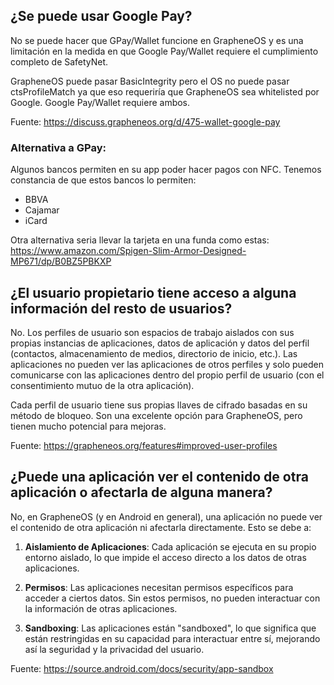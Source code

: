 
## ¿Se puede usar Google Pay?

No se puede hacer que GPay/Wallet funcione en GrapheneOS y es una limitación en la medida en que Google Pay/Wallet requiere el cumplimiento completo de SafetyNet.

GrapheneOS puede pasar BasicIntegrity pero el OS no puede pasar ctsProfileMatch ya que eso requeriría que GrapheneOS sea whitelisted por Google. Google Pay/Wallet requiere ambos.

Fuente: https://discuss.grapheneos.org/d/475-wallet-google-pay

### Alternativa a GPay:

Algunos bancos permiten en su app poder hacer pagos con NFC. Tenemos constancia de que estos bancos lo permiten:
- BBVA
- Cajamar
- iCard

Otra alternativa seria llevar la tarjeta en una funda como estas: https://www.amazon.com/Spigen-Slim-Armor-Designed-MP671/dp/B0BZ5PBKXP


## ¿El usuario propietario tiene acceso a alguna información del resto de usuarios?

No. Los perfiles de usuario son espacios de trabajo aislados con sus propias instancias de aplicaciones, datos de aplicación y datos del perfil (contactos, almacenamiento de medios, directorio de inicio, etc.). 
Las aplicaciones no pueden ver las aplicaciones de otros perfiles y solo pueden comunicarse con las aplicaciones dentro del propio perfil de usuario (con el consentimiento mutuo de la otra aplicación). 

Cada perfil de usuario tiene sus propias llaves de cifrado basadas en su método de bloqueo. Son una excelente opción para GrapheneOS, pero tienen mucho potencial para mejoras.

Fuente: https://grapheneos.org/features#improved-user-profiles

## ¿Puede una aplicación ver el contenido de otra aplicación o afectarla de alguna manera?
No, en GrapheneOS (y en Android en general), una aplicación no puede ver el contenido de otra aplicación ni afectarla directamente. Esto se debe a:

1. **Aislamiento de Aplicaciones**: Cada aplicación se ejecuta en su propio entorno aislado, lo que impide el acceso directo a los datos de otras aplicaciones.
    
2. **Permisos**: Las aplicaciones necesitan permisos específicos para acceder a ciertos datos. Sin estos permisos, no pueden interactuar con la información de otras aplicaciones.
    
3. **Sandboxing**: Las aplicaciones están "sandboxed", lo que significa que están restringidas en su capacidad para interactuar entre sí, mejorando así la seguridad y la privacidad del usuario.

Fuente: https://source.android.com/docs/security/app-sandbox



